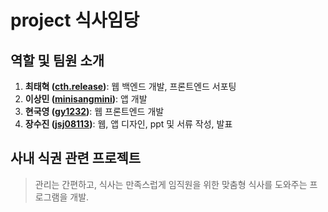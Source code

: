 # project 식사임당

## 역할 및 팀원 소개
1. **최태혁 ([cth.release](https://github.com/th-release))**: 웹 백엔드 개발, 프론트엔드 서포팅
2. **이상민 ([minisangmini](https://github.com/minisangmini))**: 앱 개발
3. **현국영 ([gy1232](https://github.com/gy1232))**: 웹 프론트엔드 개발
4. **장수진 ([jsj08113](https://github.com/jsj08113))**: 웹, 앱 디자인, ppt 및 서류 작성, 발표

## 사내 식권 관련 프로젝트

> 관리는 간편하고, 식사는 만족스럽게 임직원을 위한 맞춤형 식사를 도와주는 프로그램을 개발.
